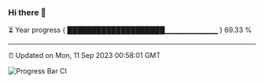 ### Hi there 👋

⏳ Year progress { ████████████████████▁▁▁▁▁▁▁▁▁▁ } 69.33 %

---

⏰ Updated on Mon, 11 Sep 2023 00:58:01 GMT

![Progress Bar CI](https://github.com/liununu/liununu/workflows/Progress%20Bar%20CI/badge.svg)
